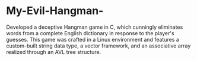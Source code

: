 # My-Evil-Hangman-

Developed a deceptive Hangman game in C, which cunningly eliminates words from a complete English dictionary in response to the player's guesses. 
This game was crafted in a Linux environment and features a custom-built string data type, a vector framework, and an associative array realized through an AVL tree structure.
